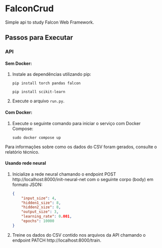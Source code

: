 # FalconCrud

Simple api to study Falcon Web Framework.

## Passos para Executar

### API

#### Sem Docker:

1. Instale as dependências utilizando pip:
    ```
    pip install torch pandas falcon
    ```
    ```
    pip install scikit-learn
    ```
2. Execute o arquivo `run.py`.


#### Com Docker:

1. Execute o seguinte comando para iniciar o serviço com Docker Compose:
    ```
    sudo docker compose up
    ```

Para informações sobre como os dados do CSV foram gerados, consulte o relatório técnico.


#### Usando rede neural

1. Inicialize a rede neural chamando o endpoint POST http://localhost:8000/init-neural-net com o seguinte corpo (body) em formato JSON:
    ```json
    {
        "input_size": 4,
        "hidden1_size": 8,
        "hidden2_size": 8,
        "output_size": 3,
        "learning_rate": 0.001,
        "epochs": 10000
    }
    ```

2. Treine os dados do CSV contido nos arquivos da API chamando o endpoint PATCH http://localhost:8000/train.
